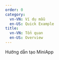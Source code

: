 ```yaml
---
order: 0
category:
  vn-VN: Ví dụ mẫu
  en-US: Quick Example
title: 
  vn-VN: Tổn quan
  en-US: Overview
---
```


Hướng dẫn tạo MiniApp